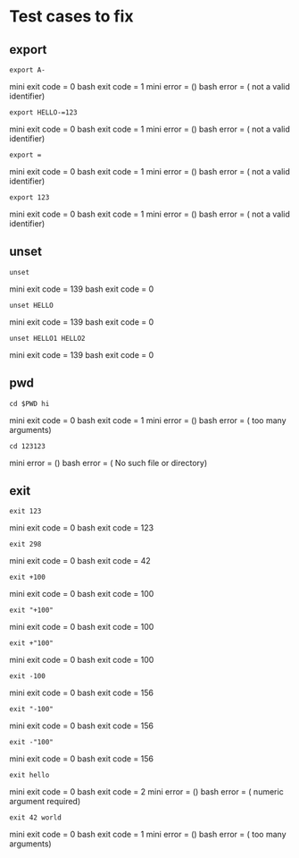 # Test cases to fix

## export
```
export A-
```
mini exit code = 0
bash exit code = 1
mini error = ()
bash error = ( not a valid identifier)
```
export HELLO-=123
```
mini exit code = 0
bash exit code = 1
mini error = ()
bash error = ( not a valid identifier)
```
export =
```
mini exit code = 0
bash exit code = 1
mini error = ()
bash error = ( not a valid identifier)
```
export 123
```
mini exit code = 0
bash exit code = 1
mini error = ()
bash error = ( not a valid identifier)

## unset
```
unset
```
mini exit code = 139
bash exit code = 0
```
unset HELLO
```
mini exit code = 139
bash exit code = 0
```
unset HELLO1 HELLO2
```
mini exit code = 139
bash exit code = 0

## pwd
```
cd $PWD hi
```
mini exit code = 0
bash exit code = 1
mini error = ()
bash error = ( too many arguments)
```
cd 123123
```
mini error = ()
bash error = ( No such file or directory)

## exit
```
exit 123
```
mini exit code = 0
bash exit code = 123
```
exit 298
```
mini exit code = 0
bash exit code = 42
```
exit +100
```
mini exit code = 0
bash exit code = 100
```
exit "+100"
```
mini exit code = 0
bash exit code = 100
```
exit +"100"
```
mini exit code = 0
bash exit code = 100
```
exit -100
```
mini exit code = 0
bash exit code = 156
```
exit "-100"
```
mini exit code = 0
bash exit code = 156
```
exit -"100"
```
mini exit code = 0
bash exit code = 156
```
exit hello
```
mini exit code = 0
bash exit code = 2
mini error = ()
bash error = ( numeric argument required)
```
exit 42 world
```
mini exit code = 0
bash exit code = 1
mini error = ()
bash error = ( too many arguments)
